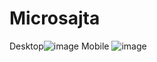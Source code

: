 # Microsajta
Desktop![image](https://user-images.githubusercontent.com/76937641/236173228-150873a1-d1db-4769-a524-791cedf706a7.png)
Mobile ![image](https://user-images.githubusercontent.com/76937641/236173524-e5ad4b3d-51ad-4e13-b75c-7256e6c7dc57.png)

